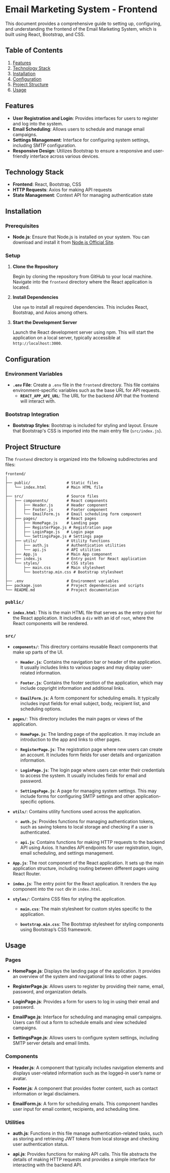 # Email Marketing System - Frontend

This document provides a comprehensive guide to setting up, configuring, and understanding the frontend of the Email Marketing System, which is built using React, Bootstrap, and CSS.

## Table of Contents

1. [Features](#features)
2. [Technology Stack](#technology-stack)
3. [Installation](#installation)
4. [Configuration](#configuration)
5. [Project Structure](#project-structure)
6. [Usage](#usage)

## Features

- **User Registration and Login**: Provides interfaces for users to register and log into the system.
- **Email Scheduling**: Allows users to schedule and manage email campaigns.
- **Settings Management**: Interface for configuring system settings, including SMTP configuration.
- **Responsive Design**: Utilizes Bootstrap to ensure a responsive and user-friendly interface across various devices.

## Technology Stack

- **Frontend**: React, Bootstrap, CSS
- **HTTP Requests**: Axios for making API requests
- **State Management**: Context API for managing authentication state

## Installation

### Prerequisites

- **Node.js**: Ensure that Node.js is installed on your system. You can download and install it from [Node.js Official Site](https://nodejs.org/).

### Setup

1. **Clone the Repository**

   Begin by cloning the repository from GitHub to your local machine. Navigate into the `frontend` directory where the React application is located.

2. **Install Dependencies**

   Use `npm` to install all required dependencies. This includes React, Bootstrap, and Axios among others.

3. **Start the Development Server**

   Launch the React development server using npm. This will start the application on a local server, typically accessible at `http://localhost:3000`.

## Configuration

### Environment Variables

- **`.env` File**: Create a `.env` file in the `frontend` directory. This file contains environment-specific variables such as the base URL for API requests.
  - **`REACT_APP_API_URL`**: The URL for the backend API that the frontend will interact with.

### Bootstrap Integration

- **Bootstrap Styles**: Bootstrap is included for styling and layout. Ensure that Bootstrap's CSS is imported into the main entry file (`src/index.js`).

## Project Structure

The `frontend` directory is organized into the following subdirectories and files:

```
frontend/
│
├── public/                # Static files
│   └── index.html         # Main HTML file
│
├── src/                   # Source files
│   ├── components/        # React components
│   │   ├── Header.js      # Header component
│   │   ├── Footer.js      # Footer component
│   │   └── EmailForm.js   # Email scheduling form component
│   ├── pages/             # React pages
│   │   ├── HomePage.js    # Landing page
│   │   ├── RegisterPage.js # Registration page
│   │   ├── LoginPage.js   # Login page
│   │   └── SettingsPage.js # Settings page
│   ├── utils/             # Utility functions
│   │   ├── auth.js        # Authentication utilities
│   │   └── api.js         # API utilities
│   ├── App.js             # Main App component
│   ├── index.js           # Entry point for React application
│   └── styles/            # CSS styles
│       ├── main.css       # Main stylesheet
│       └── bootstrap.min.css # Bootstrap stylesheet
│
├── .env                   # Environment variables
├── package.json           # Project dependencies and scripts
└── README.md              # Project documentation
```

### `public/`

- **`index.html`**: This is the main HTML file that serves as the entry point for the React application. It includes a `div` with an id of `root`, where the React components will be rendered.

### `src/`

- **`components/`**: This directory contains reusable React components that make up parts of the UI.

  - **`Header.js`**: Contains the navigation bar or header of the application. It usually includes links to various pages and may display user-related information.

  - **`Footer.js`**: Contains the footer section of the application, which may include copyright information and additional links.

  - **`EmailForm.js`**: A form component for scheduling emails. It typically includes input fields for email subject, body, recipient list, and scheduling options.

- **`pages/`**: This directory includes the main pages or views of the application.

  - **`HomePage.js`**: The landing page of the application. It may include an introduction to the app and links to other pages.

  - **`RegisterPage.js`**: The registration page where new users can create an account. It includes form fields for user details and organization information.

  - **`LoginPage.js`**: The login page where users can enter their credentials to access the system. It usually includes fields for email and password.

  - **`SettingsPage.js`**: A page for managing system settings. This may include forms for configuring SMTP settings and other application-specific options.

- **`utils/`**: Contains utility functions used across the application.

  - **`auth.js`**: Provides functions for managing authentication tokens, such as saving tokens to local storage and checking if a user is authenticated.

  - **`api.js`**: Contains functions for making HTTP requests to the backend API using Axios. It handles API endpoints for user registration, login, email scheduling, and settings management.

- **`App.js`**: The root component of the React application. It sets up the main application structure, including routing between different pages using React Router.

- **`index.js`**: The entry point for the React application. It renders the `App` component into the `root` div in `index.html`.

- **`styles/`**: Contains CSS files for styling the application.

  - **`main.css`**: The main stylesheet for custom styles specific to the application.

  - **`bootstrap.min.css`**: The Bootstrap stylesheet for styling components using Bootstrap’s CSS framework.

## Usage

### Pages

- **HomePage.js**: Displays the landing page of the application. It provides an overview of the system and navigational links to other pages.

- **RegisterPage.js**: Allows users to register by providing their name, email, password, and organization details.

- **LoginPage.js**: Provides a form for users to log in using their email and password.

- **EmailPage.js**: Interface for scheduling and managing email campaigns. Users can fill out a form to schedule emails and view scheduled campaigns.

- **SettingsPage.js**: Allows users to configure system settings, including SMTP server details and email limits.

### Components

- **Header.js**: A component that typically includes navigation elements and displays user-related information such as the logged-in user’s name or avatar.

- **Footer.js**: A component that provides footer content, such as contact information or legal disclaimers.

- **EmailForm.js**: A form for scheduling emails. This component handles user input for email content, recipients, and scheduling time.

### Utilities

- **auth.js**: Functions in this file manage authentication-related tasks, such as storing and retrieving JWT tokens from local storage and checking user authentication status.

- **api.js**: Provides functions for making API calls. This file abstracts the details of making HTTP requests and provides a simple interface for interacting with the backend API.
